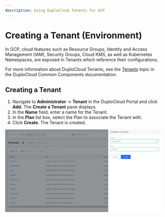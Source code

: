 ```yaml
---
description: Using DuploCloud Tenants for GCP
---
```


# Creating a Tenant (Environment)

In GCP, cloud features such as Resource Groups, Identity and Access Management (IAM), Security Groups, Cloud KMS, as well as Kubernetes Namespaces, are exposed in Tenants which reference their configurations.

For more information about DuploCloud Tenants, see the [Tenants](../../../welcome-to-duplocloud/application-focussed-interface/duplocloud-common-components/tenant.md) topic in the DuploCloud Common Components documentation.&#x20;

## Creating a Tenant <a href="#id-2-toc-title" id="id-2-toc-title"></a>

1. Navigate to **Administrator** -> **Tenant** in the DuploCloud Portal and click **Add**. The **Create a Tenant** pane displays.
2. In the **Name** field, enter a name for the Tenant.
3. In the **Plan** list box, select the Plan to associate the Tenant with.&#x20;
4. Click **Create**. The Tenant is created.&#x20;

<div align="left">

<img src="../../../.gitbook/assets/image (332).png" alt="The Create a Tenant pane in the DuploCloud Portal">

</div>

